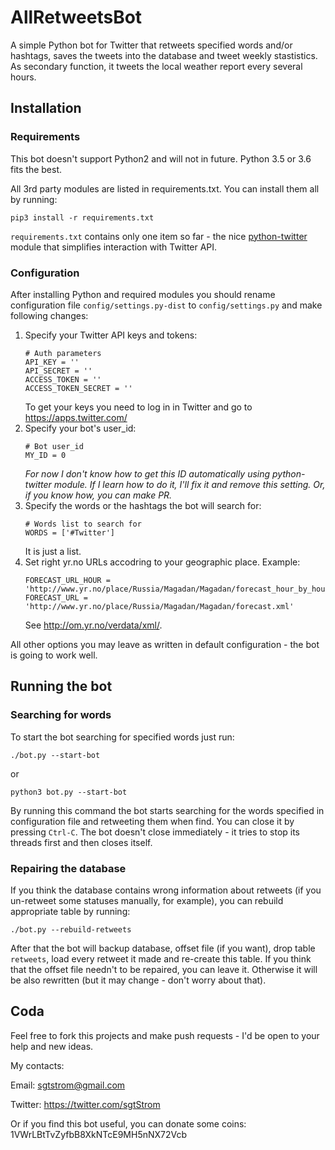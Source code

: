 # AllRetweetsBot
A simple Python bot for Twitter that retweets specified words and/or hashtags, saves the tweets into the database and tweet weekly stastistics. As secondary function, it tweets the local weather report every several hours.

## Installation
### Requirements
This bot doesn't support Python2 and will not in future. Python 3.5 or 3.6 fits the best.

All 3rd party modules are listed in requirements.txt. You can install them all by running:
```
pip3 install -r requirements.txt
```
`requirements.txt` contains only one item so far - the nice [python-twitter](https://github.com/bear/python-twitter) module that simplifies interaction with Twitter API.

### Configuration
After installing Python and required modules you should rename configuration file `config/settings.py-dist` to `config/settings.py` and make following changes:
1. Specify your Twitter API keys and tokens:
   ```
   # Auth parameters
   API_KEY = ''
   API_SECRET = ''
   ACCESS_TOKEN = ''
   ACCESS_TOKEN_SECRET = ''
   ```
   To get your keys you need to log in in Twitter and go to https://apps.twitter.com/
2. Specify your bot's user_id:
   ```
   # Bot user_id
   MY_ID = 0
   ```
   *For now I don't know how to get this ID automatically using python-twitter module. If I learn how to do it, I'll fix it and    remove this setting. Or, if you know how, you can make PR.*
3. Specify the words or the hashtags the bot will search for:
   ```
   # Words list to search for
   WORDS = ['#Twitter']
   ```
   It is just a list.
4. Set right yr.no URLs accodring to your geographic place. Example:
   ```
   FORECAST_URL_HOUR = 'http://www.yr.no/place/Russia/Magadan/Magadan/forecast_hour_by_hour.xml'
   FORECAST_URL = 'http://www.yr.no/place/Russia/Magadan/Magadan/forecast.xml'
   ```
   See http://om.yr.no/verdata/xml/.
   
All other options you may leave as written in default configuration - the bot is going to work well.

## Running the bot
### Searching for words
To start the bot searching for specified words just run:
```
./bot.py --start-bot
```
or
```
python3 bot.py --start-bot
```
By running this command the bot starts searching for the words specified in configuration file and retweeting them when find. You can close it by pressing `Ctrl-C`. The bot doesn't close immediately - it tries to stop its threads first and then closes itself.

### Repairing the database
If you think the database contains wrong information about retweets (if you un-retweet some statuses manually, for example), you can rebuild appropriate table by running:
```
./bot.py --rebuild-retweets
```
After that the bot will backup database, offset file (if you want), drop table `retweets`, load every retweet it made and re-create this table. If you think that the offset file needn't to be repaired, you can leave it. Otherwise it will be also rewritten (but it may change - don't worry about that).

## Coda
Feel free to fork this projects and make push requests - I'd be open to your help and new ideas.

My contacts:

   Email: [sgtstrom@gmail.com](mailto:sgtstrom@gmail.com)
   
   Twitter: https://twitter.com/sgtStrom
   
Or if you find this bot useful, you can donate some coins: 1VWrLBtTvZyfbB8XkNTcE9MH5nNX72Vcb
